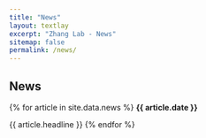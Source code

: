 ```yaml
---
title: "News"
layout: textlay
excerpt: "Zhang Lab - News"
sitemap: false
permalink: /news/
---
```


## News

<div class="jumbotron">
{% for article in site.data.news %}
<b>{{ article.date }}</b>

{{ article.headline }}
{% endfor %}
</div>
